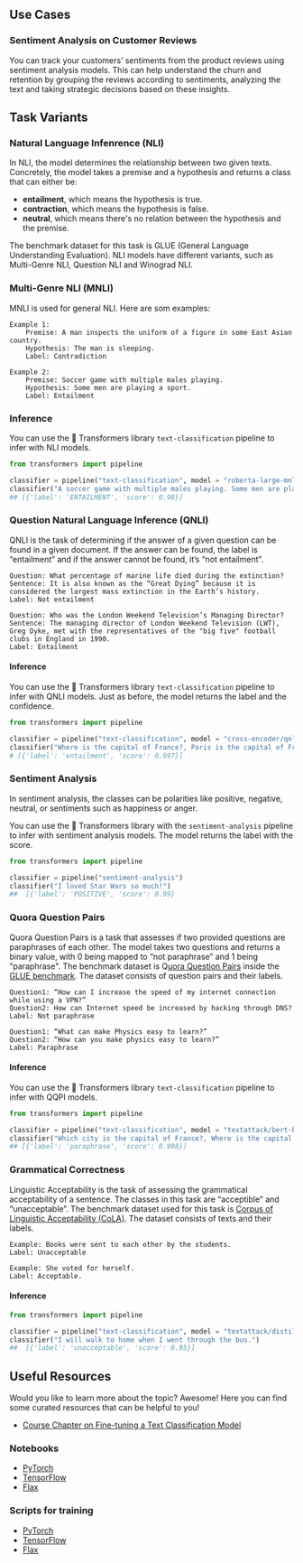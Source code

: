 ## Use Cases 

### Sentiment Analysis on Customer Reviews
You can track your customers’ sentiments from the product reviews using sentiment analysis models. This can help understand the churn and retention by grouping the reviews according to sentiments, analyzing the text and taking strategic decisions based on these insights.

## Task Variants 

### Natural Language Infenrence (NLI)

In NLI, the model determines the relationship between two given texts. Concretely, the model takes a premise and a hypothesis and returns a class that can either be:
* **entailment**, which means the hypothesis is true.
* **contraction**, which means the hypothesis is false.
* **neutral**, which means there's no relation between the hypothesis and the premise.

The benchmark dataset for this task is GLUE (General Language Understanding Evaluation). NLI models have different variants, such as Multi-Genre NLI, Question NLI and Winograd NLI. 

### Multi-Genre NLI (MNLI)

MNLI is used for general NLI. Here are som examples:

```
Example 1: 
    Premise: A man inspects the uniform of a figure in some East Asian country.
    Hypothesis: The man is sleeping.
    Label: Contradiction

Example 2: 
    Premise: Soccer game with multiple males playing.
    Hypothesis: Some men are playing a sport.
    Label: Entailment
``` 

### Inference
You can use the 🤗 Transformers library `text-classification` pipeline to infer with NLI models.

```python
from transformers import pipeline

classifier = pipeline("text-classification", model = "roberta-large-mnli")
classifier("A soccer game with multiple males playing. Some men are playing a sport.")
## [{'label': 'ENTAILMENT', 'score': 0.98}]
```

### Question Natural Language Inference (QNLI)
QNLI is the task of determining if the answer of a given question can be found in a given document. If the answer can be found, the label is “entailment” and if the answer cannot be found, it’s “not entailment".

```
Question: What percentage of marine life died during the extinction?
Sentence: It is also known as the “Great Dying” because it is considered the largest mass extinction in the Earth’s history.
Label: Not entailment

Question: Who was the London Weekend Television’s Managing Director? 
Sentence: The managing director of London Weekend Television (LWT), Greg Dyke, met with the representatives of the "big five" football clubs in England in 1990.
Label: Entailment
```

#### Inference
You can use the 🤗 Transformers library `text-classification` pipeline to infer with QNLI models. Just as before, the model returns the label and the confidence.

```python
from transformers import pipeline

classifier = pipeline("text-classification", model = "cross-encoder/qnli-electra-base")
classifier("Where is the capital of France?, Paris is the capital of France.")
# [{'label': 'entailment', 'score': 0.997}] 
```

### Sentiment Analysis
In sentiment analysis, the classes can be polarities like positive, negative, neutral, or sentiments such as happiness or anger. 

You can use the 🤗 Transformers library with the `sentiment-analysis` pipeline to infer with sentiment analysis models. The model returns the label with the score.

```python
from transformers import pipeline

classifier = pipeline("sentiment-analysis")
classifier("I loved Star Wars so much!") 
##  [{'label': 'POSITIVE', 'score': 0.99}
```

### Quora Question Pairs

Quora Question Pairs is a task that assesses if two provided questions are paraphrases of each other. The model takes two questions and returns a binary value, with 0 being mapped to “not paraphrase” and 1 being “paraphrase". The benchmark dataset is Q[uora Question Pairs](https://huggingface.co/datasets/glue/viewer/qqp/test) inside the [GLUE benchmark](https://huggingface.co/datasets/glue). The dataset consists of question pairs and their labels.

```
Question1: “How can I increase the speed of my internet connection while using a VPN?” 
Question2: How can Internet speed be increased by hacking through DNS?
Label: Not paraphrase

Question1: “What can make Physics easy to learn?”
Question2: “How can you make physics easy to learn?”
Label: Paraphrase
```

#### Inference
You can use the 🤗 Transformers library `text-classification` pipeline to infer with QQPI models.

```python
from transformers import pipeline

classifier = pipeline("text-classification", model = "textattack/bert-base-uncased-QQP")
classifier("Which city is the capital of France?, Where is the capital of France?")
## [{'label': 'paraphrase', 'score': 0.998}]
```

### Grammatical Correctness
Linguistic Acceptability is the task of assessing the grammatical acceptability of a sentence. The classes in this task are “acceptible” and “unacceptable”. The benchmark dataset used for this task is [Corpus of Linguistic Acceptability (CoLA)](https://huggingface.co/datasets/glue/viewer/cola/test). The dataset consists of texts and their labels.

```
Example: Books were sent to each other by the students.
Label: Unacceptable

Example: She voted for herself.
Label: Acceptable.
```

#### Inference

```python
from transformers import pipeline

classifier = pipeline("text-classification", model = "textattack/distilbert-base-uncased-CoLA")
classifier("I will walk to home when I went through the bus.")
##  [{'label': 'unacceptable', 'score': 0.95}]
```


## Useful Resources
Would you like to learn more about the topic? Awesome! Here you can find some curated resources that can be helpful to you!
- [Course Chapter on Fine-tuning a Text Classification Model](https://huggingface.co/course/chapter3/1?fw=pt)

### Notebooks
- [PyTorch](https://github.com/huggingface/notebooks/blob/master/examples/text_classification.ipynb)
- [TensorFlow](https://github.com/huggingface/notebooks/blob/master/examples/text_classification-tf.ipynb)
- [Flax](https://github.com/huggingface/notebooks/blob/master/examples/text_classification_flax.ipynb)

### Scripts for training
- [PyTorch](https://github.com/huggingface/transformers/tree/master/examples/pytorch/text-classification)
- [TensorFlow](https://github.com/huggingface/transformers/tree/master/examples/tensorflow/text-classification)
- [Flax](https://github.com/huggingface/transformers/tree/master/examples/flax/text-classification)